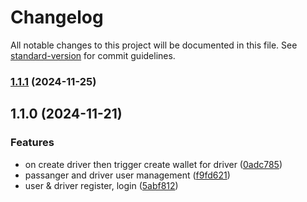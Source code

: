 # Changelog

All notable changes to this project will be documented in this file. See [standard-version](https://github.com/conventional-changelog/standard-version) for commit guidelines.

### [1.1.1](https://github.com/nebengjek/user-service/compare/v1.1.0...v1.1.1) (2024-11-25)

## 1.1.0 (2024-11-21)


### Features

* on create driver then trigger create wallet for driver ([0adc785](https://github.com/nebengjek/user-service/commit/0adc7858ec60e6aefff50d6390dfdc94ba9327e5))
* passanger and driver user management ([f9fd621](https://github.com/nebengjek/user-service/commit/f9fd621fdf25463c88ba46eb0d8fc1ec41591431))
* user & driver register, login ([5abf812](https://github.com/nebengjek/user-service/commit/5abf81266fd096e130bc227380337574750d48f3))
